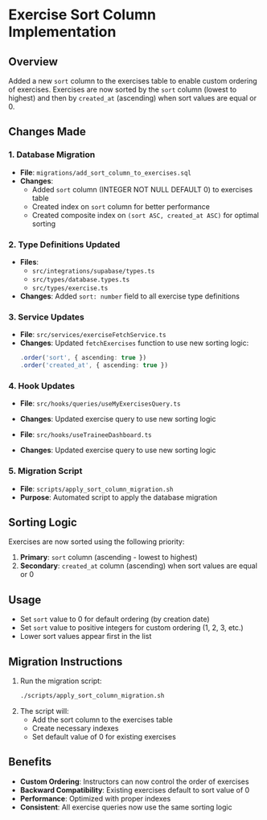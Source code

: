 # Exercise Sort Column Implementation

## Overview
Added a new `sort` column to the exercises table to enable custom ordering of exercises. Exercises are now sorted by the `sort` column (lowest to highest) and then by `created_at` (ascending) when sort values are equal or 0.

## Changes Made

### 1. Database Migration
- **File**: `migrations/add_sort_column_to_exercises.sql`
- **Changes**:
  - Added `sort` column (INTEGER NOT NULL DEFAULT 0) to exercises table
  - Created index on `sort` column for better performance
  - Created composite index on `(sort ASC, created_at ASC)` for optimal sorting

### 2. Type Definitions Updated
- **Files**: 
  - `src/integrations/supabase/types.ts`
  - `src/types/database.types.ts`
  - `src/types/exercise.ts`
- **Changes**: Added `sort: number` field to all exercise type definitions

### 3. Service Updates
- **File**: `src/services/exerciseFetchService.ts`
- **Changes**: Updated `fetchExercises` function to use new sorting logic:
  ```typescript
  .order('sort', { ascending: true })
  .order('created_at', { ascending: true })
  ```

### 4. Hook Updates
- **File**: `src/hooks/queries/useMyExercisesQuery.ts`
- **Changes**: Updated exercise query to use new sorting logic

- **File**: `src/hooks/useTraineeDashboard.ts`
- **Changes**: Updated exercise query to use new sorting logic

### 5. Migration Script
- **File**: `scripts/apply_sort_column_migration.sh`
- **Purpose**: Automated script to apply the database migration

## Sorting Logic
Exercises are now sorted using the following priority:
1. **Primary**: `sort` column (ascending - lowest to highest)
2. **Secondary**: `created_at` column (ascending) when sort values are equal or 0

## Usage
- Set `sort` value to 0 for default ordering (by creation date)
- Set `sort` value to positive integers for custom ordering (1, 2, 3, etc.)
- Lower sort values appear first in the list

## Migration Instructions
1. Run the migration script:
   ```bash
   ./scripts/apply_sort_column_migration.sh
   ```
2. The script will:
   - Add the sort column to the exercises table
   - Create necessary indexes
   - Set default value of 0 for existing exercises

## Benefits
- **Custom Ordering**: Instructors can now control the order of exercises
- **Backward Compatibility**: Existing exercises default to sort value of 0
- **Performance**: Optimized with proper indexes
- **Consistent**: All exercise queries now use the same sorting logic 